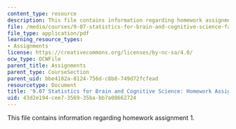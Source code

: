 ```yaml
---
content_type: resource
description: This file contains information regarding homework assignment 1.
file: /media/courses/9-07-statistics-for-brain-and-cognitive-science-fall-2016/43d2e194cee7356935babb7a08662724_MIT9_07F16_Homwork_Asign_1.pdf
file_type: application/pdf
learning_resource_types:
- Assignments
license: https://creativecommons.org/licenses/by-nc-sa/4.0/
ocw_type: OCWFile
parent_title: Assignments
parent_type: CourseSection
parent_uid: bbe4182a-8124-756d-c8b8-749d72fcfead
resourcetype: Document
title: '9.07 Statistics for Brain and Cognitive Science: Homework Assignment 1'
uid: 43d2e194-cee7-3569-35ba-bb7a08662724
---
```

This file contains information regarding homework assignment 1.